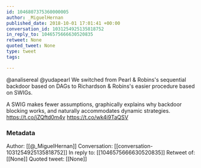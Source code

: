 ```yaml
---
id: 1046807375360000005
author: _MiguelHernan
published_date: 2018-10-01 17:01:41 +00:00
conversation_id: 1031254925135818752
in_reply_to: 1046575666630520835
retweet: None
quoted_tweet: None
type: tweet
tags:

---
```


@analisereal @yudapearl We switched from Pearl &amp; Robins's sequential backdoor based on DAGs to Richardson &amp; Robins's easier procedure based on SWIGs.

A SWIG makes fewer assumptions, graphically explains why backdoor blocking works, and naturally accommodates dynamic strategies.
https://t.co/jZQftd0m4v https://t.co/wk4i9TaQSV

### Metadata

Author: [[@_MiguelHernan]]
Conversation: [[conversation-1031254925135818752]]
In reply to: [[1046575666630520835]]
Retweet of: [[None]]
Quoted tweet: [[None]]
